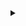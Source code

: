 <details>
<summary></summary>

&raquo;2023-03-03 AM 11:04
- 1314058 + 689471 = 2003529
- 7092(1679+5413) + 2990(1237+1752) = 10082





&raquo;2023-06-30 AM 10:56
- 144021 + 4559 + 134072 + 7767 = 290419

&raquo;2023-05-31 PM 1:41
- 134078 + 135538 + 7766 = 277382

&raquo;2023-05-06 PM 1:54
- 122542.08 + 7766 + 123719.56 = 254027.64

&raquo;2023-03-31 AM 11:27
- 124918 + 7766 + 116236 = 248920

&raquo;2023-03-03 AM 11:04
- 120387 + 108431 + 7767 + 1304 = 237889

&raquo;2023-02-28 PM 01:39
- 222526 + 208562 + 7766 + 1349 = 440203
  
&raquo;2023-01-30 PM 11:27
- 148183 + 211821 + 4553 + 7767 = 372324

&raquo;2023-01-18 PM 09:30
- 198243 + 116794 +26000 = 341037

&raquo;2022-07-01 PM 08:21
- 96593 + 236576 = 333169

&raquo;2022-05-31 PM 06:47
- 253413 + 82028 + 4000 = 339441

&raquo;2022-02-12 PM 02:14
- all 1299829.02
- 1081640
- 218189.02

&raquo;2022-01-30 PM 04:16
- all 1189971
- 977612
- 212359

&raquo;2022-01-08 PM 07:03
- all 1127175
- 920646
- 206529

&raquo;2021-11-30 PM 09:21
- all 1076043.01
- 875343.99
- 200699.02

&raquo;2021-10-29 AM 11:23
- all 1050827.15
- 855958.13
- 194869.02

&raquo;2021-09-30 PM 01:51
- all 1022715.16
- 833676.14
- 189039.02

&raquo;2021-08-31 PM 07:53
- all 999207.02
- 815998
- 183209.02

&raquo;2021-07-31 PM 03:04
- all 918211.41
- 774387.51
- 177379.02

&raquo;2021-06-30 PM 09:33
- all 918211.41
- 748272.8
- 169938.61

&raquo;2021-06-01 AM 09:31
- all 891513.18
- 727118.57
- 164394.61

&raquo;2021-04-30 PM 01:40
- all 850986.26
- 680735.65
- 170250.61

&raquo;2021-03-31 PM 09:44
- all 820808.07
- 656101.46
- 164706.61

&raquo;2021-02-26 PM 02:30
- all 795580.44
- 636417.83
- 159162.61

&raquo;2021-02-10 PM 09:17
- all 713593.11
- 559974.5
- 153618.61

&raquo;2020-12-31
- all 632159.24
- 484084.63
- 148074.61

&raquo;2020-11-30
- all 610820.87
- 468290.26
- 142530.61

&raquo;2020-10-30
- all 594349
- 438520+19459
- 107097.10
- 29273

&raquo;2020-10-01
- all 561016.79
- 430190
- 107097.10
- 23729.70

&raquo;2020-08-31-14:01
- 412165.16
- 107097.10
- 18185.70

&raquo;2020-07-31-12:56
- 381466.17
- 107097.10
- 16641.70

&raquo;2020-07-15-09:59
- 366468.11
- 107097.10
- 11097.70

&raquo;2020-06-18-15:29
- 20000 老婆转账

&raquo;2020-05-31-21:24
- 326630.73
- 105748.32
- 5544

&raquo;2020-05-03-07:55
- 313976.77
- 105748.32

&raquo;2020-04-08-17:46
- 有人辞官归故里, 有人星夜赶科场

&raquo;2020-03-31-09:27
- 304468.16
- 104728.32

&raquo;2020-02-28-11:41
- 290299.28

&raquo;2020-01-07-09:47
- 234910.70

&raquo;2020-01-04-08:50
- 230363.26

&raquo;2019-12-01-15:40
- 231556.27

&raquo;2019-11-04-09:16
- 226531.30

&raquo;2019-09-08-10:39
- 206000.63

&raquo;2019-05-28-20:57
- 176384.00

&raquo;2019-02-12-13:00
- 165450.66
</details>
